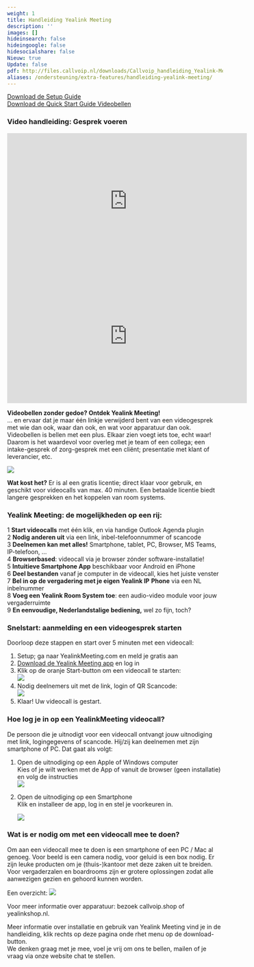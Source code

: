 ```yaml
---
weight: 1
title: Handleiding Yealink Meeting
description: ''
images: []
hideinsearch: false
hideingoogle: false
hidesocialshare: false
Nieuw: true
Update: false
pdf: http://files.callvoip.nl/downloads/Callvoip_handleiding_Yealink-Meeting.pdf
aliases: /ondersteuning/extra-features/handleiding-yealink-meeting/
---
```

[Download de Setup Guide](http://files.callvoip.nl/downloads/Callvoip_handleiding_Yealink-Meeting_Enterprise-Setup.pdf)  
[Download de Quick Start Guide Videobellen](http://files.callvoip.nl/downloads/Callvoip_handleiding_Yealink-Meeting.pdf)
<h3>Video handleiding: Gesprek voeren</h3>
<iframe width="560" height="315" src="https://www.youtube.com/embed/tKJsLBSsrxs" frameborder="0" allow="accelerometer; autoplay; encrypted-media; gyroscope; picture-in-picture" allowfullscreen>
<br><h3>Video handleiding: Gesprek starten</h3>
</iframe><iframe width="560" height="315" src="https://www.youtube.com/embed/cPUe7uWC2yc" frameborder="0" allow="accelerometer; autoplay; encrypted-media; gyroscope; picture-in-picture" allowfullscreen></iframe>

**Videobellen zonder gedoe? Ontdek Yealink Meeting!**  
… en ervaar dat je maar één linkje verwijderd bent van een videogesprek met wie dan ook, waar dan ook, en wat voor apparatuur dan ook.  
Videobellen is bellen met een plus. Elkaar zien voegt iets toe, echt waar!  
Daarom is het waardevol voor overleg met je team of een collega; een intake-gesprek of zorg-gesprek met een cliënt; presentatie met klant of leverancier, etc.

![](https://res.cloudinary.com/callvoip/image/upload/v1592314519/yealinkmeeting-new_hgksbh.png)

**Wat kost het?** Er is al een gratis licentie; direct klaar voor gebruik, en geschikt voor videocalls van max. 40 minuten. Een betaalde licentie biedt langere gesprekken en het koppelen van room systems.

<h3>Yealink Meeting: de mogelijkheden op een rij:</h3>

1 **Start videocalls** met één klik, en via handige Outlook Agenda plugin  
2 **Nodig anderen uit** via een link, inbel-telefoonnummer of scancode  
3 **Deelnemen kan** **met alles!** Smartphone, tablet, PC, Browser, MS Teams, IP-telefoon, ...  
4 **Browserbased**: videocall via je browser zónder software-installatie!  
5 **Intuitieve Smartphone App** beschikbaar voor Android en iPhone  
6 **Deel bestanden** vanaf je computer in de videocall, kies het juiste venster  
7 **Bel in op de vergadering met je eigen Yealink IP** **Phone** via een NL inbelnummer  
8 **Voeg een Yealink Room System toe**: een audio-video module voor jouw vergaderruimte  
9 **En eenvoudige, Nederlandstalige bediening,** wel zo fijn, toch?

<h3>Snelstart: aanmelding en een videogesprek starten</h3>

Doorloop deze stappen en start over 5 minuten met een videocall:

1. Setup; ga naar YealinkMeeting.com en meld je gratis aan
2. [Download de Yealink Meeting app](https://yealinkmeeting.com/portal/pc/Download) en log in
3. Klik op de oranje Start-button om een videocall te starten:  
   ![](https://res.cloudinary.com/callvoip/image/upload/v1592247083/image1_m5c8oq.jpg)
4. Nodig deelnemers uit met de link, login of QR Scancode:  
   ![](https://res.cloudinary.com/callvoip/image/upload/v1592247099/YM_app_2_s_omaojv_ip1gpj.jpg)
5. Klaar! Uw videocall is gestart.

<h3>Hoe log je in op een YealinkMeeting videocall?</h3>

De persoon die je uitnodigt voor een videocall ontvangt jouw uitnodiging met link, logingegevens of scancode. Hij/zij kan deelnemen met zijn smartphone of PC. Dat gaat als volgt:

1. Open de uitnodiging op een Apple of Windows computer  
   Kies of je wilt werken met de App of vanuit de browser (geen installatie) en volg de instructies  
   ![](https://res.cloudinary.com/callvoip/image/upload/v1592247112/YM_app_3_s_o2ngp1.jpg)
2. Open de uitnodiging op een Smartphone  
   Klik en installeer de app, log in en stel je voorkeuren in.

   ![](https://res.cloudinary.com/callvoip/image/upload/v1592244979/app_afbeeldingen_150620MT_otpemb.jpg)

<h3>Wat is er nodig om met een videocall mee te doen?</h3>

Om aan een videocall mee te doen is een smartphone of een PC / Mac al genoeg. Voor beeld is een camera nodig, voor geluid is een box nodig. Er zijn leuke producten om je (thuis-)kantoor met deze zaken uit te breiden. Voor vergaderzalen en boardrooms zijn er grotere oplossingen zodat alle aanwezigen gezien en gehoord kunnen worden.

Een overzicht:  ![](https://res.cloudinary.com/callvoip/image/upload/v1592245491/assortiment_hxhsie.jpg)

Voor meer informatie over apparatuur: bezoek callvoip.shop of yealinkshop.nl.

Meer informatie over installatie en gebruik van Yealink Meeting vind je in de handleiding, klik rechts op deze pagina onde rhet menu op de download-button.  
We denken graag met je mee, voel je vrij om ons te bellen, mailen of je vraag via onze website chat te stellen.
